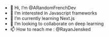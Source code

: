 - 👋 Hi, I’m @ARandomFrenchDev
- 👀 I’m interested in Javascript frameworks
- 🌱 I’m currently learning Next.js
- 💞️ I’m looking to collaborate on deep learning 
- 📫 How to reach me : @RayanJensked

<!---
ARandomFrenchDev/ARandomFrenchDev is a ✨ special ✨ repository because its `README.md` (this file) appears on your GitHub profile.
You can click the Preview link to take a look at your changes.
--->
